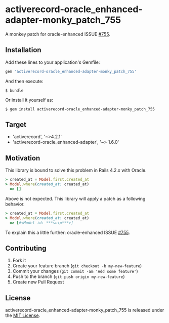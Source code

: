 # activerecord-oracle_enhanced-adapter-monky_patch_755

A monkey patch for oracle-enhanced ISSUE [#755](https://github.com/rsim/oracle-enhanced/issues/755).

## Installation

Add these lines to your application's Gemfile:

```ruby
gem 'activerecord-oracle_enhanced-adapter-monky_patch_755'
```

And then execute:

```
$ bundle
```

Or install it yourself as:

```
$ gem install activerecord-oracle_enhanced-adapter-monky_patch_755
```

## Target

* 'activerecord', '~>4.2.1'
* 'activerecord-oracle_enhanced-adapter', '~> 1.6.0'

## Motivation

This library is bound to solve this problem in Rails 4.2.x with Oracle.

```ruby
> created_at = Model.first.created_at
> Model.where(created_at: created_at)
  => []
```

Above is not expected. This library will apply a patch as a following behavior.

```ruby
> created_at = Model.first.created_at
> Model.where(created_at: created_at)
  => [#<Model id: ***snip***>]
```

To explain this a little further: oracle-enhanced ISSUE [#755](https://github.com/rsim/oracle-enhanced/issues/755).

## Contributing

1. Fork it
2. Create your feature branch (`git checkout -b my-new-feature`)
3. Commit your changes (`git commit -am 'Add some feature'`)
4. Push to the branch (`git push origin my-new-feature`)
5. Create new Pull Request

## License

activerecord-oracle_enhanced-adapter-monky_patch_755 is released under the [MIT License](http://www.opensource.org/licenses/MIT).
